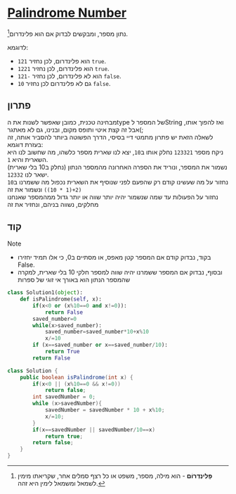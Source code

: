 # [Palindrome Number](https://leetcode.com/problems/palindrome-number/description/)

נתון מספר, ומבקשים לבדוק אם הוא פלינדרום[^1].

לדוגמא:
- `121` הוא פלינדרום, לכן נחזיר `true`.
- `1221` הוא פלינדרום, לכן נחזיר `true`.
- `121-` הוא לא פלינדרום, לכן נחזיר `false`.
- `10` גם לא פלינדרום לכן נחזיר `false`.
## פתרון
מבחינה טכנית, כמובן שאפשר לשנות את הtype של המספר לString ואז להפוך אותו, אבל זה קצת איטי ותופס מקום, ובנינו, גם לא מאתגר(;  
לשאלה הזאת יש פתרון מתמטי דיי בסיסי, הדרך הפשוטה ביותר להסביר אותה, זה בעזרת דוגמא:  
ניקח מספר `123321` נחלק אותו ב`10`, יצא לנו שארית מספר כלשהו, מה שחשוב לנו היא השארית והיא `1`.  
נשמור את המספר, ונוריד את הספרה האחרונה מהמספר הנתון (נחלק ב10 בלי שארית) ישאר לנו `12332`.  
נחזור על מה שעשינו קודם רק שהפעם לפני שנוסיף את השארית נכפול מה ששמרנו ב`10` `(2+(1 * 10))` ונשמור את זה  
נחזור על הפעולות עד שמה שנשמור יהיה יותר שווה או יותר גדול ממהמספר שאנחנו מחלקים, נשווה בניהם, ונחזיר את זה

## קוד
> [!NOTE]
> - בקוד, נבדוק קודם אם המספר קטן מאפס, או מסתיים ב0, כי אלו תמיד יחזירו False.  
> - ובסוף, נבדוק אם המספר ששמרנו יהיה שווה למספר חלקי 10 בלי שארית, למקרה שהמספר הנתון הוא באורך אי זוגי של ספרות
```python
class Solution1(object):
    def isPalindrome(self, x):
        if(x<0 or (x%10==0 and x!=0)):
            return False
        saved_number=0
        while(x>saved_number):
            saved_number=saved_number*10+x%10
            x/=10
        if (x==saved_number or x==saved_number/10):
            return True
        return False
```

```java
class Solution {
    public boolean isPalindrome(int x) {
        if(x<0 || (x%10==0 && x!=0))
            return false;
        int savedNumber = 0;
        while (x>savedNumber){
            savedNumber = savedNumber * 10 + x%10;
            x/=10;
        }
        if(x==savedNumber || savedNumber/10==x)
            return true;
        return false;
    }
}
```


[^1]: **פָּלִינְדְרוֹם** - הוא מילה, מספר, משפט או כל רצף סמלים אחר, שקריאתו מימין לשמאל ומשמאל לימין היא זהה.
